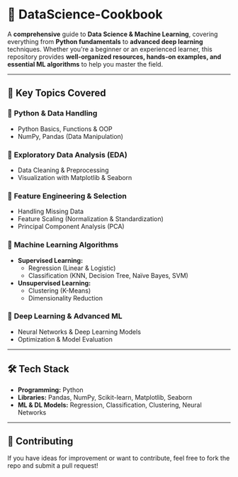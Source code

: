 # 🚀 DataScience-Cookbook  

A **comprehensive** guide to **Data Science & Machine Learning**, covering everything from **Python fundamentals** to **advanced deep learning** techniques. Whether you're a beginner or an experienced learner, this repository provides **well-organized resources, hands-on examples, and essential ML algorithms** to help you master the field.

---

## 📌 Key Topics Covered  

### 🔹 **Python & Data Handling**  

- Python Basics, Functions & OOP  
- NumPy, Pandas (Data Manipulation)  

### 🔹 **Exploratory Data Analysis (EDA)**  

- Data Cleaning & Preprocessing  
- Visualization with Matplotlib & Seaborn  

### 🔹 **Feature Engineering & Selection**  

- Handling Missing Data  
- Feature Scaling (Normalization & Standardization)  
- Principal Component Analysis (PCA)  

### 🔹 **Machine Learning Algorithms**  

- **Supervised Learning:**  
  - Regression (Linear & Logistic)  
  - Classification (KNN, Decision Tree, Naïve Bayes, SVM)  
- **Unsupervised Learning:**  
  - Clustering (K-Means)  
  - Dimensionality Reduction  

### 🔹 **Deep Learning & Advanced ML**  

- Neural Networks & Deep Learning Models  
- Optimization & Model Evaluation  

---

## 🛠️ Tech Stack  

- **Programming:** Python  
- **Libraries:** Pandas, NumPy, Scikit-learn, Matplotlib, Seaborn  
- **ML & DL Models:** Regression, Classification, Clustering, Neural Networks  

---

## 📢 Contributing

If you have ideas for improvement or want to contribute, feel free to fork the repo and submit a pull request!
